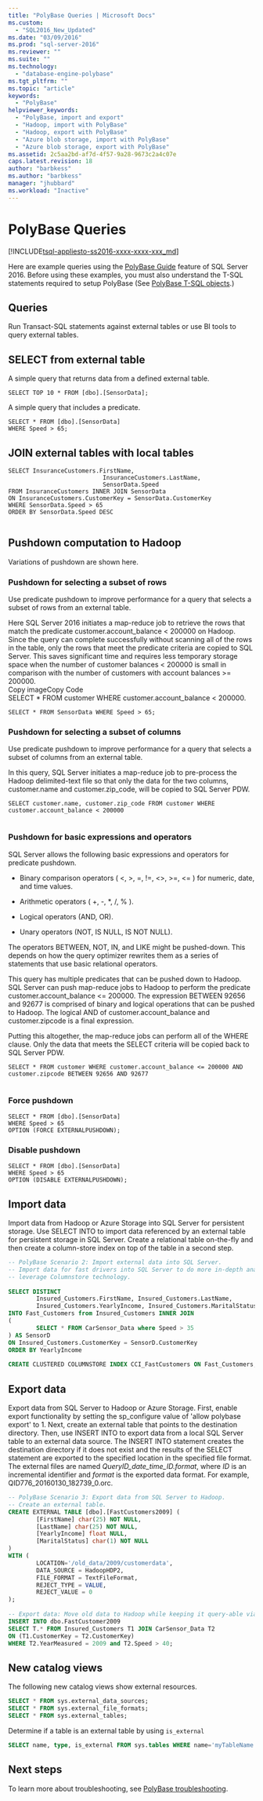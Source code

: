 ```yaml
---
title: "PolyBase Queries | Microsoft Docs"
ms.custom: 
  - "SQL2016_New_Updated"
ms.date: "03/09/2016"
ms.prod: "sql-server-2016"
ms.reviewer: ""
ms.suite: ""
ms.technology: 
  - "database-engine-polybase"
ms.tgt_pltfrm: ""
ms.topic: "article"
keywords: 
  - "PolyBase"
helpviewer_keywords: 
  - "PolyBase, import and export"
  - "Hadoop, import with PolyBase"
  - "Hadoop, export with PolyBase"
  - "Azure blob storage, import with PolyBase"
  - "Azure blob storage, export with PolyBase"
ms.assetid: 2c5aa2bd-af7d-4f57-9a28-9673c2a4c07e
caps.latest.revision: 18
author: "barbkess"
ms.author: "barbkess"
manager: "jhubbard"
ms.workload: "Inactive"
---
```

# PolyBase Queries
[!INCLUDE[tsql-appliesto-ss2016-xxxx-xxxx-xxx_md](../../includes/tsql-appliesto-ss2016-xxxx-xxxx-xxx-md.md)]

  Here are example queries using the [PolyBase Guide](../../relational-databases/polybase/polybase-guide.md) feature of SQL Server 2016. Before using these examples, you must also understand the T-SQL statements required to setup PolyBase (See [PolyBase T-SQL objects](../../relational-databases/polybase/polybase-t-sql-objects.md).)  
  
## Queries  
 Run Transact-SQL statements against external tables or use BI tools to query external tables.  
  
## SELECT from external table  
 A simple query that returns data from a defined external table.  
  
```tsql  
SELECT TOP 10 * FROM [dbo].[SensorData];   
```  
  
 A simple query that includes a predicate.  
  
```  
SELECT * FROM [dbo].[SensorData]   
WHERE Speed > 65;   
```  
  
## JOIN external tables with local tables  
  
```  
SELECT InsuranceCustomers.FirstName,   
                           InsuranceCustomers.LastName,   
                           SensorData.Speed  
FROM InsuranceCustomers INNER JOIN SensorData    
ON InsuranceCustomers.CustomerKey = SensorData.CustomerKey   
WHERE SensorData.Speed > 65   
ORDER BY SensorData.Speed DESC  
  
```  
  
## Pushdown computation to Hadoop  
 Variations of pushdown are shown here.  
  
### Pushdown for selecting a subset of rows  
 Use predicate pushdown to improve performance for a query that selects a subset of rows from an external table.  
  
 Here SQL Server 2016 initiates a map-reduce job to retrieve the rows that match the predicate customer.account_balance < 200000 on Hadoop. Since the query can complete successfully without scanning all of the rows in the table, only the rows that meet the predicate criteria are copied to SQL Server. This saves significant time and requires less temporary storage space when the number of customer balances < 200000 is small in comparison with the number of customers with account balances >= 200000.  
  Copy imageCopy Code   
SELECT * FROM customer WHERE customer.account_balance < 200000.  
  
```  
SELECT * FROM SensorData WHERE Speed > 65;  
```  
  
### Pushdown for selecting a subset of columns  
 Use predicate pushdown to improve performance for a query that selects a subset of columns from an external table.  
  
 In this query, SQL Server initiates a map-reduce job to pre-process the Hadoop delimited-text file so that only the data for the two columns, customer.name and customer.zip_code, will be copied to SQL Server PDW.  
  
```  
SELECT customer.name, customer.zip_code FROM customer WHERE customer.account_balance < 200000  
  
```  
  
### Pushdown for basic expressions and operators  
 SQL Server allows the following basic expressions and operators for predicate pushdown.  
  
-   Binary comparison operators ( \<, >, =, !=, <>, >=, <= ) for numeric, date, and time values.  
  
-   Arithmetic operators ( +, -, *, /, % ).  
  
-   Logical operators (AND, OR).  
  
-   Unary operators (NOT, IS NULL, IS NOT NULL).  
  
 The operators BETWEEN, NOT, IN, and LIKE might be pushed-down. This depends on how the query optimizer rewrites them as a series of statements that use basic relational operators.  
  
 This query has multiple predicates that can be pushed down to Hadoop. SQL Server can push map-reduce jobs to Hadoop to perform the predicate customer.account_balance <= 200000. The expression BETWEEN 92656 and 92677 is comprised of binary and logical operations that can be pushed to Hadoop. The logical AND of customer.account_balance and customer.zipcode is a final expression.  
  
 Putting this altogether, the map-reduce jobs can perform all of the WHERE clause. Only the data that meets the SELECT criteria will be copied back to SQL Server PDW.  
  
```  
SELECT * FROM customer WHERE customer.account_balance <= 200000 AND customer.zipcode BETWEEN 92656 AND 92677  
  
```  
  
### Force pushdown  
  
```  
SELECT * FROM [dbo].[SensorData]   
WHERE Speed > 65  
OPTION (FORCE EXTERNALPUSHDOWN);   
```  
  
### Disable pushdown  
  
```  
SELECT * FROM [dbo].[SensorData]   
WHERE Speed > 65  
OPTION (DISABLE EXTERNALPUSHDOWN);  
```  
  
## Import data  
 Import data from Hadoop or Azure Storage into SQL Server for persistent storage. Use SELECT INTO to import data referenced by an external table for persistent storage in SQL Server. Create a relational table on-the-fly and then create a column-store index on top of the table in a second step.  
  
```sql  
-- PolyBase Scenario 2: Import external data into SQL Server.  
-- Import data for fast drivers into SQL Server to do more in-depth analysis and  
-- leverage Columnstore technology.  
  
SELECT DISTINCT   
        Insured_Customers.FirstName, Insured_Customers.LastName,   
        Insured_Customers.YearlyIncome, Insured_Customers.MaritalStatus  
INTO Fast_Customers from Insured_Customers INNER JOIN   
(  
        SELECT * FROM CarSensor_Data where Speed > 35   
) AS SensorD  
ON Insured_Customers.CustomerKey = SensorD.CustomerKey  
ORDER BY YearlyIncome  
  
CREATE CLUSTERED COLUMNSTORE INDEX CCI_FastCustomers ON Fast_Customers;  
```  
  
## Export data  
Export data from SQL Server to Hadoop or Azure Storage. First, enable export functionality by setting the sp_configure value of 'allow polybase export' to 1. Next, create an external table that points to the destination directory. Then, use INSERT INTO to export data from a local SQL Server table to an external data source. The INSERT INTO statement creates the destination directory if it does not exist and the results of the SELECT statement are exported to the specified location in the specified file format. The external files are named *QueryID_date_time_ID.format*, where *ID* is an incremental identifier and *format* is the exported data format. For example, QID776_20160130_182739_0.orc.  
  
```sql  
-- PolyBase Scenario 3: Export data from SQL Server to Hadoop.  
-- Create an external table.   
CREATE EXTERNAL TABLE [dbo].[FastCustomers2009] (  
        [FirstName] char(25) NOT NULL,   
        [LastName] char(25) NOT NULL,   
        [YearlyIncome] float NULL,   
        [MaritalStatus] char(1) NOT NULL  
)  
WITH (  
        LOCATION='/old_data/2009/customerdata',  
        DATA_SOURCE = HadoopHDP2,  
        FILE_FORMAT = TextFileFormat,  
        REJECT_TYPE = VALUE,  
        REJECT_VALUE = 0  
);  
  
-- Export data: Move old data to Hadoop while keeping it query-able via an external table.  
INSERT INTO dbo.FastCustomer2009  
SELECT T.* FROM Insured_Customers T1 JOIN CarSensor_Data T2  
ON (T1.CustomerKey = T2.CustomerKey)  
WHERE T2.YearMeasured = 2009 and T2.Speed > 40;  
```  
  
## New catalog views  
 The following new catalog views show external resources.  
  
```sql  
SELECT * FROM sys.external_data_sources;   
SELECT * FROM sys.external_file_formats;  
SELECT * FROM sys.external_tables;  
```  
  
 Determine if a table is an external table by using `is_external`  
  
```sql  
SELECT name, type, is_external FROM sys.tables WHERE name='myTableName'   
```  
  
## Next steps  
 To learn more about troubleshooting, see [PolyBase troubleshooting](../../relational-databases/polybase/polybase-troubleshooting.md).  
  
  
